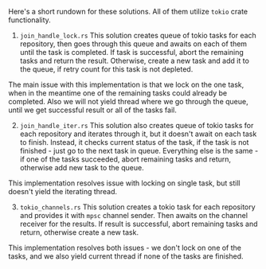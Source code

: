 Here's a short rundown for these solutions. All of them utilize `tokio` crate functionality.
1. `join_handle_lock.rs`
This solution creates queue of tokio tasks for each repository, then goes through this queue and awaits on each of them until the task is completed.
If task is successful, abort the remaining tasks and return the result. Otherwise, create a new task and add it to the queue, if retry count for this task is not depleted.

The main issue with this implementation is that we lock on the one task, when in the meantime one of the remaining tasks could already be completed.
Also we will not yield thread where we go through the queue, until we get successful result or all of the tasks fail.

2. `join_handle_iter.rs`
This solution also creates queue of tokio tasks for each repository and iterates through it, but it doesn't await on each task to finish.
Instead, it checks current status of the task, if the task is not finished - just go to the next task in queue.
Everything else is the same - if one of the tasks succeeded, abort remaining tasks and return, otherwise add new task to the queue.

This implementation resolves issue with locking on single task, but still doesn't yield the iterating thread.

3. `tokio_channels.rs`
This solution creates a tokio task for each repository and provides it with `mpsc` channel sender.
Then awaits on the channel receiver for the results. If result is successful, abort remaining tasks and return, otherwise create a new task.

This implementation resolves both issues - we don't lock on one of the tasks, and we also yield current thread if none of the tasks are finished.
